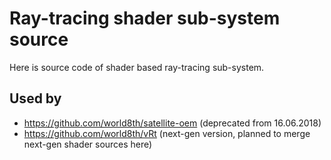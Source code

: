 # Ray-tracing shader sub-system source

Here is source code of shader based ray-tracing sub-system.

## Used by

* https://github.com/world8th/satellite-oem (deprecated from 16.06.2018)
* https://github.com/world8th/vRt (next-gen version, planned to merge next-gen shader sources here)
